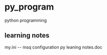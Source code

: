 # py_program
python programming

## learning notes
my.ini  -- msq configuration
py leaning notes.doc
